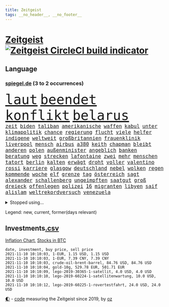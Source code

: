 ```yaml
---
title: Zeitgeist
tags: __no_header__, __no_footer__
---
```


# [Zeitgeist](https://oliz.io/zeitgeist/) [![Zeitgeist CircleCI build indicator](https://circleci.com/gh/ooz/zeitgeist.svg?style=shield)](https://circleci.com/gh/ooz/zeitgeist)

## Language

<h3><a href="https://www.spiegel.de" target="_blank">spiegel.de</a> (3 to 2 occurrences)</h3>
<p style="font-family:monospace">
<span style="font-size:32pt"><a href="news_links.html#laut" class="current">laut</a></span>
<span style="font-size:32pt"><a href="news_links.html#beendet" class="current">beendet</a></span>
<span style="font-size:32pt"><a href="news_links.html#konflikt" class="current">konflikt</a></span>
<span style="font-size:32pt"><a href="news_links.html#belarus" class="current">belarus</a></span>
<br>
<span style="font-size:12pt"><a href="news_links.html#zeit" class="current">zeit</a></span>
<span style="font-size:12pt"><a href="news_links.html#biden" class="current">biden</a></span>
<span style="font-size:12pt"><a href="news_links.html#taliban" class="current">taliban</a></span>
<span style="font-size:12pt"><a href="news_links.html#amerikanische" class="current">amerikanische</a></span>
<span style="font-size:12pt"><a href="news_links.html#waffen" class="current">waffen</a></span>
<span style="font-size:12pt"><a href="news_links.html#kabul" class="current">kabul</a></span>
<span style="font-size:12pt"><a href="news_links.html#unter" class="current">unter</a></span>
<span style="font-size:12pt"><a href="news_links.html#klimapolitik" class="current">klimapolitik</a></span>
<span style="font-size:12pt"><a href="news_links.html#chance" class="current">chance</a></span>
<span style="font-size:12pt"><a href="news_links.html#regierung" class="current">regierung</a></span>
<span style="font-size:12pt"><a href="news_links.html#flucht" class="current">flucht</a></span>
<span style="font-size:12pt"><a href="news_links.html#viele" class="current">viele</a></span>
<span style="font-size:12pt"><a href="news_links.html#helfer" class="current">helfer</a></span>
<span style="font-size:12pt"><a href="news_links.html#indigene" class="current">indigene</a></span>
<span style="font-size:12pt"><a href="news_links.html#weltweit" class="current">weltweit</a></span>
<span style="font-size:12pt"><a href="news_links.html#großbritannien" class="current">großbritannien</a></span>
<span style="font-size:12pt"><a href="news_links.html#frauenklinik" class="new">frauenklinik</a></span>
<span style="font-size:12pt"><a href="news_links.html#liverpool" class="current">liverpool</a></span>
<span style="font-size:12pt"><a href="news_links.html#mensch" class="current">mensch</a></span>
<span style="font-size:12pt"><a href="news_links.html#airbus" class="current">airbus</a></span>
<span style="font-size:12pt"><a href="news_links.html#a380" class="new">a380</a></span>
<span style="font-size:12pt"><a href="news_links.html#keith" class="new">keith</a></span>
<span style="font-size:12pt"><a href="news_links.html#chapman" class="new">chapman</a></span>
<span style="font-size:12pt"><a href="news_links.html#bleibt" class="current">bleibt</a></span>
<span style="font-size:12pt"><a href="news_links.html#anderen" class="current">anderen</a></span>
<span style="font-size:12pt"><a href="news_links.html#polen" class="current">polen</a></span>
<span style="font-size:12pt"><a href="news_links.html#außenminister" class="current">außenminister</a></span>
<span style="font-size:12pt"><a href="news_links.html#angeblich" class="current">angeblich</a></span>
<span style="font-size:12pt"><a href="news_links.html#banken" class="current">banken</a></span>
<span style="font-size:12pt"><a href="news_links.html#beratung" class="new">beratung</a></span>
<span style="font-size:12pt"><a href="news_links.html#weg" class="current">weg</a></span>
<span style="font-size:12pt"><a href="news_links.html#strecken" class="current">strecken</a></span>
<span style="font-size:12pt"><a href="news_links.html#lafontaine" class="new">lafontaine</a></span>
<span style="font-size:12pt"><a href="news_links.html#zwei" class="current">zwei</a></span>
<span style="font-size:12pt"><a href="news_links.html#mehr" class="current">mehr</a></span>
<span style="font-size:12pt"><a href="news_links.html#menschen" class="current">menschen</a></span>
<span style="font-size:12pt"><a href="news_links.html#tatort" class="current">tatort</a></span>
<span style="font-size:12pt"><a href="news_links.html#berlin" class="current">berlin</a></span>
<span style="font-size:12pt"><a href="news_links.html#kalten" class="current">kalten</a></span>
<span style="font-size:12pt"><a href="news_links.html#erwägt" class="current">erwägt</a></span>
<span style="font-size:12pt"><a href="news_links.html#droht" class="current">droht</a></span>
<span style="font-size:12pt"><a href="news_links.html#voller" class="current">voller</a></span>
<span style="font-size:12pt"><a href="news_links.html#valentino" class="new">valentino</a></span>
<span style="font-size:12pt"><a href="news_links.html#rossi" class="new">rossi</a></span>
<span style="font-size:12pt"><a href="news_links.html#karriere" class="current">karriere</a></span>
<span style="font-size:12pt"><a href="news_links.html#glasgow" class="current">glasgow</a></span>
<span style="font-size:12pt"><a href="news_links.html#deutschland" class="current">deutschland</a></span>
<span style="font-size:12pt"><a href="news_links.html#nebel" class="current">nebel</a></span>
<span style="font-size:12pt"><a href="news_links.html#wolken" class="current">wolken</a></span>
<span style="font-size:12pt"><a href="news_links.html#regen" class="current">regen</a></span>
<span style="font-size:12pt"><a href="news_links.html#kommende" class="current">kommende</a></span>
<span style="font-size:12pt"><a href="news_links.html#woche" class="current">woche</a></span>
<span style="font-size:12pt"><a href="news_links.html#elf" class="current">elf</a></span>
<span style="font-size:12pt"><a href="news_links.html#grenze" class="current">grenze</a></span>
<span style="font-size:12pt"><a href="news_links.html#tag" class="current">tag</a></span>
<span style="font-size:12pt"><a href="news_links.html#österreich" class="current">österreich</a></span>
<span style="font-size:12pt"><a href="news_links.html#sagt" class="current">sagt</a></span>
<span style="font-size:12pt"><a href="news_links.html#alexander" class="current">alexander</a></span>
<span style="font-size:12pt"><a href="news_links.html#schallenberg" class="current">schallenberg</a></span>
<span style="font-size:12pt"><a href="news_links.html#ungeimpften" class="current">ungeimpften</a></span>
<span style="font-size:12pt"><a href="news_links.html#saatgut" class="new">saatgut</a></span>
<span style="font-size:12pt"><a href="news_links.html#groß" class="current">groß</a></span>
<span style="font-size:12pt"><a href="news_links.html#dreieck" class="current">dreieck</a></span>
<span style="font-size:12pt"><a href="news_links.html#offenlegen" class="new">offenlegen</a></span>
<span style="font-size:12pt"><a href="news_links.html#polizei" class="current">polizei</a></span>
<span style="font-size:12pt"><a href="news_links.html#16" class="current">16</a></span>
<span style="font-size:12pt"><a href="news_links.html#migranten" class="current">migranten</a></span>
<span style="font-size:12pt"><a href="news_links.html#libyen" class="current">libyen</a></span>
<span style="font-size:12pt"><a href="news_links.html#saif" class="new">saif</a></span>
<span style="font-size:12pt"><a href="news_links.html#alislam" class="new">alislam</a></span>
<span style="font-size:12pt"><a href="news_links.html#weltrekordversuch" class="new">weltrekordversuch</a></span>
<span style="font-size:12pt"><a href="news_links.html#venezuela" class="current">venezuela</a></span>
</p>
<details>
<summary>Stopped using...</summary>
<p class="former" style="font-size:12pt">
franziska(389) giffey(389) drosten(387) erneuter(387) gemeinden(387) kandidatinnen(387) konzernchef(387) legendären(387) christoph(386) geduld(386) gefährden(386) gekürt(386) gelernt(386) lufthansa(386) misshandelt(386) vertreten(386) wald(386) erscheinen(385) lautet(385) literatur(385) magdeburg(385) maria(385) massiv(385) reiche(385) spielten(385) tode(385) usbehörden(385) volker(385) 99(384) anerkennen(384) beweisen(384) ehefrau(384) france(384) gelegt(384) ikone(384) insekten(384) mordfall(384) persönliche(384) reiner(384) richten(384) sicherheitskräfte(384) verwirrung(384) youtube(384) zurückgetreten(384) überzeugt(384) altmaier(383) astrazeneca(383) attackieren(383) b(383) depressionen(383) harter(383) haseloff(383) hunde(383) kassiert(383) stärken(383) turin(383) verriet(383) verzweifelt(383) zugunsten(383) asiatischen(382) bundesamt(382) coronaschnelltests(382) einstigen(382) einzelne(382) engagement(382) konflikte(382) räumen(382) schlimmsten(382) spaniens(382) tieren(382) vermeintliche(382) zunehmende(382) arbeitsbedingungen(381) beeinflussen(381) benjamin(381) besseren(381) dahin(381) digitaler(381) erziehung(381) fabrik(381) grünheide(381) massiver(381) schnee(381) südkorea(381) terrormiliz(381) zeuge(381) ärzten(381) doku(380) fauci(380) flugzeuge(380) geschlagen(380) kleiner(380) liege(380) länderchefs(380) mars(380) offensive(380) spanischen(380) stanley(380) usregierung(380) verbietet(380) wechsel(380) 125(379) 2011(379) 37(379) beklagen(379) bewährung(379) einzug(379) kündigung(379) leistung(379) menschenrechte(379) radsport(379) times(379) trainieren(379) umstrittener(379) unabhängige(379) vertrag(379) weißen(379) zurzeit(379) anschläge(378) arbeitgeber(378) finanzaufsicht(378) gelsenkirchen(378) härter(378) kompliziert(378) niveau(378) prinzessin(378) recherchen(378) toren(378) österreicher(378) aufgehoben(377) autohersteller(377) bilden(377) diskriminierung(377) eingeschränkt(377) eugh(377) freund(377) heiko(377) hölle(377) kippen(377) klein(377) machthaber(377) oma(377) richtige(377) schulkinder(377) studierenden(377) sächsischen(377) ulm(377) usgericht(377) 1945(376) auswertung(376) beschluss(376) emotionalen(376) fahrrad(376) galten(376) lebt(376) parlamentswahl(376) regt(376) riss(376) usschauspielerin(376) 52(375) ausflug(375) freunden(375) geheimnis(375) halbfinale(375) höchststand(375) vorzeitige(375) vorübergehend(375) weltgesundheitsorganisation(375) wettlauf(375) zweifeln(375) zwischenzeitlich(375) babys(374) erfuhr(374) gestrichen(374) jahrhundert(374) leitet(374) nachspiel(374) schwachen(374) sexuell(374) stellten(374) unterricht(374) virologen(374) 130(373) aufgegeben(373) aufschwung(373) billie(373) entscheidend(373) leiten(373) maximilian(373) reporter(373) schlicht(373) sports(373) ton(373) zuversichtlich(373) ausmaß(372) crash(372) dominic(372) einsetzen(372) enthüllt(372) geprüft(372) rechtsaußen(372) schwierig(372) verteilung(372) christdemokraten(371) kommission(371) untersuchen(371) verband(371) volle(371) vorjahr(371) entsetzt(370) fake(370) fakten(370) form(370) hürden(370) i(370) meist(370) quer(370) schnellste(370) barbara(369) dar(369) demokratische(369) frachter(369) offizielle(369) reagierten(369) überlebende(369) auslösen(368) gesprächen(368) patient(368) verläufen(368) zahlte(368) zimmer(368) zurücktreten(368) eurecht(367) mangel(367) ministerium(367) 17jährige(366) manipulierte(366) pipeline(366) womit(366) 1500(365) aufarbeitung(365) beantragt(365) jahrestag(365) juristen(365) mobile(365) nase(365) offiziellen(365) schumacher(365) säugling(365) 25jährigen(364) außerhalb(364) defensive(364) gerechnet(364) gesundheitsministerium(364) iphone(364) rechtzeitig(364) gekämpft(363) kevin(363) krawallen(363) großem(362) schief(362) hinten(361) probe(360) spenden(360) bürgerkrieg(359) erzielte(359) fehlern(359) nationalteam(359) präsenzunterricht(359) schrecken(359) älter(359) deutliches(358) kippt(358) verheerend(358) analysiert(357) erwachsenen(357) landwirtschaft(357) america(356) beweise(356) einschränkung(356) versagen(356) drin(355) insolvenz(355) katholischen(355) äußerte(355) halbe(354) orten(354) samt(354) sprachen(354) tansania(353) wem(353) angehörige(352) ausgeweitet(352) justin(350) verfassungsgericht(350) wendet(350) bester(349) kräfte(349) hinweis(348) mischung(348) vermissten(348) dr(347) krisen(347) benötigte(346) flughafens(346) intelligenz(346) kleinkind(345) runden(345) minderjährigen(344) flüchtete(343) fähigkeiten(343) missachtung(343) anschlägen(342) beobachtung(342) georg(342) jurist(342) gläubige(341) knacken(341) schottische(341) erhöhung(340) tyson(339) gesundheitliche(338) kontert(338) beschuldigte(337) divers(337) laufbahn(337) persönliches(337) verhinderte(337) vorgenommen(337) coronajahr(336) geflohen(336) sammelte(336) mittelpunkt(335) nächstes(335) dorf(334) trick(334) zeitung(334) betrieben(333) einblicke(333) bbc(331) nebenwirkungen(331) rückgängig(330) tragischen(330) 56(329) personalie(329) eingeliefert(328) existenz(328) fremden(327) gesetzlichen(327) empfinden(326) sammeln(325) schweine(323) riesigen(321) lockern(320) unicef(320) würdigung(320) schach(319) bestechung(318) schadensersatz(318) verweigerte(318) 32jährigen(317) zusätzliche(315) übergriffen(314) gesundheitsministers(310) interviews(308) vertrauten(308) rächen(307) kilo(306) rekorde(306) kolleginnen(305) souveränität(304) bundestagsabgeordnete(303) katzen(303) schiffe(303) nordosten(301) karolina(295) heidelberg(294) saisonende(294) einsatzkräften(292) louis(292) adler(290) mangelnde(289) stationiert(288) heimatland(287) dosis(286) aufgebot(282) testpflicht(281) ausbeutung(280) jagt(278) cent(277) infos(276) sehe(272) dokumentieren(271) haut(271) lego(270) wiedervereinigung(270) amazons(268) radsportler(268) sondersitzung(268) erleichtert(265) verheißt(265) bergsteiger(263) gelöscht(263) expräsidenten(258) heutige(258) rüdiger(256) estland(255) staatsschutz(255) ausstellung(254) vorfälle(254) macher(253) v(252) geschrumpft(251) behindern(250) belästigt(250) geiselnahme(250) soldatinnen(250) stromnetz(250) stärkste(250) großstädten(248) regierungsbildung(248) indiens(247) italiener(247) california(245) medaille(242) günstig(240) bischof(239) recherchiert(239) belgier(237) hilferuf(236) marsmission(235) finanziellen(231) hochschulen(231) todesursache(230) universitäten(230) ausländischen(229) orte(228) wildnis(228) paaren(227) tierschützer(227) 13jährigen(224) niemals(224) gebildet(221) redaktion(221) bälle(218) abgeschnitten(214) bargeld(214) ermittlungsverfahren(213) topfavorit(213) tvinterview(213) erteilte(211) anzutreten(210) reue(210) campus(209) provider(208) sexuellem(204) forciert(203) zypern(199) kellner(197) zoff(197) miriam(196) modellprojekt(196) geehrt(191) schwimmstar(190) gew(188) zufriedener(187) gnabry(186) nett(183) tempolimit(183) brian(182) lebensgefährliche(181) ulrike(181) massachusetts(180) ladesäulen(178) raúl(177) komme(176) motorrad(176) reichtum(175) steuerreform(171) raumfahrt(170) vertraut(170) blue(169) erzürnt(169) origin(169) abgezogen(168) besonderes(166) rekonstruktion(162) übten(162) philippinischen(161) verfassungsgerichts(161) zurückzukehren(161) ausgewählt(159) berücksichtigt(159) verfilmung(159) mögliches(158) randale(158) fronten(156) litten(156) nsdap(155) bundesfinanzhof(153) erholen(153) freigegeben(152) gefälscht(150) energieagentur(149) felix(149) parlamentswahlen(147) akzeptieren(146) tank(146) zentralrat(145) psyche(143) revolutionieren(143) jüdisches(142) testzentren(142) fox(141) stellenweise(141) untersuchungsbericht(141) ausbildung(139) formel1rennen(139) zerstörungen(139) kuntz(138) laute(137) notlandung(137) schweinen(137) 60jähriger(136) ambitionierte(136) menschenmenge(136) umfang(136) organisierten(135) verschwörungsmythen(135) zentralbank(135) ausgebremst(134) formiert(134) my(134) zweifelhaften(134) ifoumfrage(133) südchinesisches(133) terroranschlägen(133) träumt(133) kultusminister(132) materialmangel(132) schwäche(132) hit(131) hunderttausenden(130) künstlerische(130) eingemischt(129) rücktrittsgesuch(129) allgegenwärtig(128) jon(128) mitspielen(128) europameister(127) traditionelle(127) volk(127) deutschlandkoalition(126) generell(126) guido(126) seither(126) 28jähriger(125) jamaika(125) pflegte(125) vorerkrankungen(125) ultrarechte(124) amthor(123) kühnert(123) präsidium(123) straftat(123) weltall(123) beihilfe(122) luftraum(122) schämt(122) streik(122) krankheiten(121) mary(120) schimpft(120) webber(120) bahnt(119) castillo(119) demenz(118) missbrauchsprozess(118) akkreditierung(117) befassen(116) ferieninsel(116) spitzenpolitiker(116) versichert(116) neumünster(114) wahlbeteiligung(114) antisemitisch(113) aufgebaut(113) hindukusch(112) ki(112) vorwarnung(112) gerichtlich(111) bundeswehreinsatz(110) gewässer(109) übertraf(109) akademie(108) leroy(107) phuket(107) sané(107) stilkritik(107) stockt(107) verfügen(107) wissenschaften(107) geldwäsche(106) schillerndsten(105) vierter(105) ed(104) sätze(104) gesungen(103) motiviert(103) chaotischen(102) großraum(102) slowenien(102) impfstoffproduktion(101) ortskräfte(101) tadej(101) afghanistanmission(100) lehrergewerkschaft(100) radprofis(100) 33jährige(99) coronasommer(98) offensivspieler(98) pogačar(98) präsentierte(98) gewürdigt(97) versehen(97) wäldern(97) überflutungen(97) kronzeugen(96) murray(96) c(95) missbrauchsopfer(95) radprofi(95) überflutet(95) beinen(94) coronaherbst(94) schilderte(94) tusk(94) fachen(93) fury(93) lieferengpässen(93) winde(93) wmkampf(93) führten(92) leser(92) leserinnen(92) perfekten(92) sortiert(92) vertragsverlängerung(92) evakuieren(91) finalen(91) giorgio(91) hanau(91) list(91) superstars(91) untreue(91) bremerhaven(90) dämmstoffe(90) hausnummer(90) impfwirksamkeit(90) mandat(90) notwendige(90) technischen(90) zumeist(90) cecilia(89) einsetzt(89) forschungsteam(89) jüngster(89) moscheen(89) stapfen(89) verschafften(89) ciao(88) havannasyndrom(88) jährlichen(88) bausteine(87) dankte(87) komfort(87) lästert(87) mysteriösen(87) anstatt(86) irischer(86) schwerelosigkeit(86) vitra(86) vizepräsidentin(86) wohnwagen(86) gelaufen(85) henry(85) tu(85) usunternehmen(85) aneinander(84) assimilieren(84) blockchain(84) erweisen(84) formel1pressestimmen(84) haar(84) impfzahlen(84) megan(84) sechsstellige(84) terrorprozess(84) ahrweiler(83) bemerkenswerter(83) europäerinnen(83) klassikers(83) lukrative(83) prägendsten(83) sturzfluten(83) halfen(82) höchstwert(82) nachgehen(82) notlanden(82) 1964(81) psychiatrischen(81) truck(81) unterscheiden(81) vertretung(81) begreifen(80) beseitigen(80) erscheint(80) nächte(80) usstars(80) zuliebe(80) falschgeld(79) heiratsantrag(79) immunsystem(79) katastrophenschutz(79) malariaimpfstoff(79) nürburgring(79) akzeptiert(78) bahnkunden(78) baupreise(78) auszahlungen(77) ernteausfälle(77) israelischem(77) mutterkonzerns(77) rechtsfehler(77) umlauf(77) alaska(76) bankenaufseher(76) beeinträchtigt(76) boulevard(76) bye(76) einlegen(76) erfordert(76) haas(76) marsalek(76) ringe(76) sirenen(76) are(75) beibringen(75) eindeutigen(75) freut's(75) kennzeichnen(75) philippinische(75) populär(75) vergessenen(75) zwischenfälle(75) coronagipfel(74) erkunden(74) körperliche(74) 700(73) bemerkbar(73) geheimdienstchef(73) silbermedaille(73) sinfonien(73) stellvertreter(73) vorlauf(73) carrie(72) demonstrierten(72) malaria(72) nwort(72) reese(72) rückendeckung(72) simulieren(72) witherspoon(72) aniston(71) kriegsführung(71) prüfungen(71) eilt(70) fußballverbände(70) get(70) gloria(70) günstiges(70) hartnäckig(70) impfwilligen(70) kärnten(70) köpfen(70) libanesischen(70) südsudan(70) twitch(70) attentäters(69) bellido(69) hochsprung(69) bereitete(68) erdrutschen(68) gladbacher(68) heilbronn(68) jährt(68) keinerlei(68) lebenden(68) löschen(68) ukrainischer(68) verheiratet(68) ökologischen(68) abflug(67) achtjährige(67) bezogen(67) hallo(67) obergrenze(67) tödlichste(67) wanderung(67) übertragen(67) angegeben(66) durchbricht(66) einspruch(66) gesa(66) scherzt(66) aktiviert(65) erhofft(65) gewagt(65) schiefgehen(65) aktivieren(64) beträge(64) eintreten(64) entdecker(64) kelly(64) kundschaft(64) paket(64) satte(64) store(64) vorwurfs(64) we(64) akteure(63) cdupräsidium(63) gestreikt(63) materialengpässen(63) medaillenspiegel(63) polizeiwache(63) problematische(63) 90/die(62) doha(62) jungtiere(62) juristisches(62) lagebericht(62) leib(62) unternommen(62) verdeckten(62) vorläufigen(62) dolmetscher(61) steiles(61) verschleppten(61) europäisches(60) grippeviren(60) kontaktpersonen(60) machine(60) pandora(60) verbrachte(60) verbrannt(60) waffengewalt(60) ehen(59) engsten(59) heiße(59) ölpreise(59) anstrengungen(58) beobachteten(58) diejenigen(58) handelte(58) keulen(58) rückruf(58) straßenverkehr(58) wissing(58) absender(57) ausbleibt(57) forschern(57) gesundheitswesen(57) linksextremismus(57) nouripour(57) omid(57) reuter(57) schräg(57) teslagigafactory(57) 132(56) eigenständigkeit(56) hochdruck(56) immobilienpreise(56) knast(56) lieferschwierigkeiten(56) tankstellen(56) ussenat(56) algorithmen(55) ebolavirus(55) fiasko(55) migrationsgeschichte(55) schnellster(55) steil(55) umfassenden(55) 39jähriger(54) geleistet(54) immobilien(54) klassen(54) retteten(54) schweres(54) tierwelt(54) geleakt(53) kriminalreporters(53) polnisches(53) vegan(53) abfinden(52) behinderungen(52) betriebenen(52) investiert(52) kobra(52) krebszellen(52) burkhard(51) geringe(51) schrieben(51) aberkannt(50) befreiung(50) emirat(50) kampfflugzeugen(50) schleppen(50) stacheldrahtzaun(50) 73(49) aufgegriffen(49) facebookkonzern(49) jetski(49) jetskifahrer(49) messungen(49) nadia(49) regulierung(49) rettungsflüge(49) strafverfolger(49) afghanistaneinsatz(48) gangs(48) involviert(48) jake(48) seelische(48) alpine(47) angestellten(47) generalinspekteur(47) größen(47) hawaii(47) missionen(47) peinliche(47) schwachstellen(47) überraschende(47) abziehen(46) chaotische(46) heilmittel(46) stoppten(46) vermeldet(46) weltberühmte(46) fahndung(45) friedensnobelpreisträgerin(45) inselstaats(45) katastrophalen(45) positionieren(45) trotzen(45) zusage(45) bußgelder(44) dringender(44) imker(44) insektensterben(44) kaminski(44) lebende(44) modellprojekte(44) mops(44) riesenrad(44) streikenden(44) abgeordnetenhauswahl(43) abgewendet(43) anschlags(43) fressen(43) geo(43) hexen(43) hexerei(43) onehitwonder(43) toxische(43) 1138(42) bayerischer(42) gewölbe(42) regale(42) spdgeneralsekretär(42) windrädern(42) gelsenkirchener(41) grenzregion(41) innovationen(41) personenkult(41) straßenrennen(41) urteilt(41) angeschlossen(40) blutspende(40) eifersucht(40) modernisierung(40) protokoll(40) stranden(40) beeinträchtigen(39) gelähmt(39) geständnis(39) herrschten(39) sorry(39) wettete(39) abbrechen(38) cats(38) irreguläre(38) musicals(38) operationen(38) rotgrünroten(38) startplatz(38) volkspartei(38) betrugsfall(37) dringendsten(37) integration(37) undenkbar(37) vereinen(37) wahllokalen(37) 52jährigen(36) co₂ausstoß(36) diskriminierend(36) finanzlücke(36) flicks(36) lagers(36) mitarbeitende(36) spiegelkorrespondent(36) tuberkulose(36) 173(35) angeworben(35) ausreichende(35) außenverteidiger(35) heftigere(35) kuban(35) parteikollegen(35) stillstand(35) tilman(35) verzichtete(35) wiederholung(35) aschewolke(34) ordnete(34) vollstreckt(34) agenten(33) bedacht(33) defekte(33) gemeinsamkeiten(33) geschosse(33) ifo(33) kaution(33) korrigierte(33) sponsert(33) vergewaltigte(33) tarifverhandlungen(32) vorteil(32) wiens(32) wohnungsnot(32) autounfall(31) exmitarbeiter(31) gasversorger(31) komplott(31) umgebracht(31) beigetragen(30) einklagen(30) erzbischof(30) euländern(30) gestimmt(30) jamaikakoalition(30) nobelpreisträger(30) weltraumtourismus(30) wertet(30) zugehörigkeit(30) beförderung(29) großbank(29) interviewen(29) mehrwertsteuersenkung(29) angezündet(28) anheben(28) durchgefallen(28) kylie(28) morgan(28) spitzenspiel(28) syrers(28) söders(28) verbrauchern(28) bruch(27) csuvorsitzenden(27) fälschung(27) tatverdacht(27) tweets(27) feminismus(26) schiefgelaufen(26) bekundet(25) defizite(25) exbürgermeister(25) manövern(25) physiker(25) sitz(25) wählten(25) älteste(25) blutiger(24) immobilienriesen(24) justizministerium(24) krisenkonzern(24) rheinneckarkreis(24) unheimliche(24) weltbank(24) aufgibt(23) balkon(23) enkelin(23) rückschlägen(23) beeinflusst(22) beugen(22) genügt(22) kathedrale(22) mischen(22) mobil(22) texanischen(22) tvauftritt(22) wada(22) zusammenbrechen(22) ähnlicher(22) alberto(21) barriere(21) gehofft(21) heizung(21) salazar(21) 250000(20) 9000(20) betrugsvorwürfe(20) brennstoff(20) dubioser(20) ehrung(20) emotionen(20) epische(20) fluglinie(20) gendersternchen(20) migrant(20) polenz(20) rechtsextremist(20) ruprecht(20) synagoge(20) weinsberg(20) zinszahlung(20) ärmeren(20) eruptionen(19) krankenkassen(19) lavastrom(19) mitläufer(19) mutmaßliches(19) rucksack(19) wesen(19) berlinwahl(18) direkte(18) idaroberstein(18) mehrjährigen(18) schüller(18) staatengemeinschaft(18) tristesse(18) heinrich(17) makellos(17) schuldenobergrenze(17) tankstellenkassierer(17) wertschätzung(17) überalterung(17) antisemitischen(16) erleben(16) grippeimpfung(16) kongo(16) kulturwandel(16) mockridge(16) zurückzahlen(16) erik(15) grenzwerten(15) kosteten(15) landeswahlleiterin(15) malottki(15) manipulationsvorwürfen(15) sozialverbände(15) usjustiz(15) aukus(14) meistens(14) minus(14) namensliste(14) agent(13) entführern(13) nobelpreis(13) witze(13) arbeitgebern(12) befreiungsschlag(12) entwickler(12) sondierungsgespräche(12) sozialismus(12) unterhaus(12) wortführer(12) benzinkrise(11) fatales(11) grundlegende(11) götz(11) nimm(11) schiitischen(11) straftätern(11) tüfteln(11) verhaltener(11)
</p>
</details>
<p>Legend: <span class="new">new</span>, <span class="current">current</span>, <span class="former">former(days relevant)</span></p>

## Investments[.csv](investments.csv)

[Inflation Chart](https://inflationchart.com),
[Stocks in BTC](https://stonksinbtc.xyz/)

```
date, investment, buy price, sell price
2021-11-10 10:10:03, 1-EUR, 1.15 USD, 1.15 USD
2021-11-10 10:10:03, 1-EUR, 7.39 CNY, 7.39 CNY
2021-11-10 10:10:03, crude-oil-brent-barrel, 84.76 USD, 84.76 USD
2021-11-10 10:10:04, gold-10g, 529.78 EUR, 501.71 EUR
2021-11-10 10:10:09, lego-2019-30365-1-satellit, 4.0 USD, 4.0 USD
2021-11-10 10:10:10, lego-2019-60224-1-satellitenwartung, 10.0 USD, 10.0 USD
2021-11-10 10:10:12, lego-2019-60225-1-rovertestfahrt, 24.0 USD, 24.0 USD
```

<footer>
<a href="javascript:toggleTheme()" class="nav">🌓</a>
- <a href="https://github.com/ooz/zeitgeist">code</a> measuring the Zeitgeist since 2019, by <a href="https://oliz.io">oz</a>
</footer>
